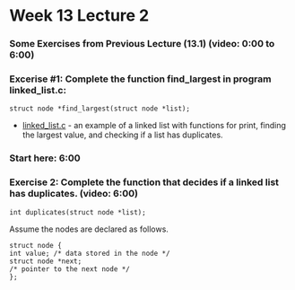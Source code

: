# Week 13 Lecture 2


### Some Exercises from Previous Lecture (13.1) (video: 0:00 to 6:00)


### Excerise #1: Complete the function find_largest in program linked_list.c:

```
struct node *find_largest(struct node *list); 
```

* [linked_list.c](https://github.com/aambrioso1/c_programs/blob/master/Pamplona_Lectures/Week_13/linked_list.c) - an example of a linked list with functions for print, finding the largest value, and checking if a list has duplicates.

### Start here:  6:00

### Exercise 2:  Complete the function that decides if a linked list has duplicates. (video:  6:00)


```
int duplicates(struct node *list);
```
Assume the nodes are declared as follows.

```
struct node {
int value; /* data stored in the node */
struct node *next; 
/* pointer to the next node */
};
```